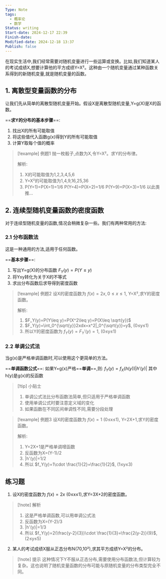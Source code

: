 ```yaml
---
Type: Note
tags:
  - 概率论
  - 数学
Status: writing
Start-date: 2024-12-17 22:39
Finish-date: 
Modified-date: 2024-12-18 13:37
Publish: false
---
```



在现实生活中,我们经常需要对随机变量进行一些运算或变换。比如,我们知道某人的考试成绩X,想要计算他的平方成绩Y=X²。这种由一个随机变量通过某种函数关系得到的新随机变量,就是随机变量的函数。

## 1. 离散型变量函数的分布

让我们先从简单的离散型随机变量开始。假设X是离散型随机变量,Y=g(X)是X的函数。

==**求Y的分布的基本步骤**==:
1. 找出X的所有可能取值
2. 将这些值代入函数g(x)得到Y的所有可能取值
3. 计算Y取每个值的概率

> [!example] 例题1
> 抛一枚骰子,点数为X,令Y=X²。求Y的分布律。
> 
> 解析:
> 1. X的可能取值为1,2,3,4,5,6
> 2. Y=X²的可能取值为1,4,9,16,25,36
> 3. P(Y=1)=P(X=1)=1/6
>    P(Y=4)=P(X=2)=1/6
>    P(Y=9)=P(X=3)=1/6
>    以此类推...

## 2. 连续型随机变量函数的密度函数

对于连续型随机变量的函数,情况会稍微复杂一些。我们有两种常用的方法:

### 2.1 分布函数法

这是一种通用的方法,适用于任何函数。

==**基本步骤**==:
1. 写出Y=g(X)的分布函数 $F_Y(y)=P(Y\leq y)$
2. 将Y≤y转化为关于X的不等式
3. 求出分布函数后求导得到密度函数

> [!example] 例题2
> 设X的密度函数为 $f(x)=2x,0\leq x\leq 1$, Y=X²,求Y的密度函数。
> 
> 解析:
> 1. $F_Y(y)=P(Y\leq y)=P(X^2\leq y)=P(X\leq \sqrt{y})$
> 2. $F_Y(y)=\int_0^{\sqrt{y}}2xdx=x^2|_0^{\sqrt{y}}=y$, (0≤y≤1)
> 3. 所以Y的密度函数为 $f_Y(y)=F_Y'(y)=1$, (0≤y≤1)

### 2.2 单调公式法

当g(x)是严格单调函数时,可以使用这个更简单的方法。

==**单调函数公式**==:
如果Y=g(x)严格==**单调**==,则:
$f_Y(y)=f_X(h(y))|h'(y)|$
其中h(y)是g(x)的反函数

> [!tip] 小贴士
> 1. 单调公式法比分布函数法简单,但只适用于严格单调函数
> 2. 使用单调公式时要注意定义域的变化
> 3. 如果函数在不同区间单调性不同,需要分段处理

> [!example] 例题3
> 设X的密度函数为 $f(x)=1$ (0≤x≤1), Y=2X+1,求Y的密度函数。
> 
> 解析:
> 1. Y=2X+1是严格单调增函数
> 2. 反函数为X=(Y-1)/2
> 3. |h'(y)|=1/2
> 4. 所以 $f_Y(y)=1\cdot \frac{1}{2}=\frac{1}{2}$, (1≤y≤3)

## 练习题

1. 设X的密度函数为 $f(x)=2x$ (0≤x≤1),求Y=3X+2的密度函数。

> [!note] 解析
> 1. 这是严格单调函数,可以用单调公式法
> 2. 反函数为X=(Y-2)/3
> 3. |h'(y)|=1/3
> 4. 所以 $f_Y(y)=2(\frac{y-2}{3})\cdot \frac{1}{3}=\frac{2(y-2)}{9}$, (2≤y≤5)

2. 某人的考试成绩X服从正态分布N(70,10²),求其平方成绩Y=X²的分布。

> [!note] 提示
> 这种情况下Y不服从正态分布,需要使用分布函数法,但计算较为复杂。这也说明了随机变量函数的分布可能与原随机变量的分布类型完全不同。

